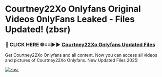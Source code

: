 # Courtney22Xo Onlyfans Original Videos 0nlyFans Leaked - Files Updated! (zbsr)

<h3>🔴 CLICK HERE 🌐==►► <a href="https://tinyurl.com/ehrbuxhb" rel="nofollow">Courtney22Xo Onlyfans Updated Files</a></h3>

Get Courtney22Xo Onlyfans and all content. Now you can access all videos and pictures of Courtney22Xo Onlyfans. New Updated Files 2025!

[![zbsr](https://i.imgur.com/lVYEuWS.gif)](https://tinyurl.com/ehrbuxhb)
